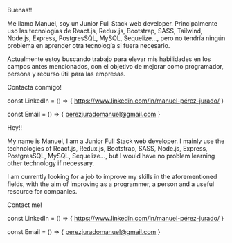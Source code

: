 Buenas!!

Me llamo Manuel, soy un Junior Full Stack web developer. 
Principalmente uso las tecnologías de React.js, Redux.js, Bootstrap, SASS, Tailwind, Node.js, Express, PostgresSQL, MySQL, Sequelize..., pero no tendría ningún problema en aprender otra tecnología si fuera necesario.

Actualmente estoy buscando trabajo para elevar mis habilidades en los campos antes mencionados, con el objetivo de mejorar como programador, persona y recurso útil para las empresas.


Contacta conmigo!

const LinkedIn = () => { https://www.linkedin.com/in/manuel-pérez-jurado/ } 

const Email = () => { perezjuradomanuel@gmail.com } 



Hey!!

My name is Manuel, I am a Junior Full Stack web developer. I mainly use the technologies of React.js, Redux.js, Bootstrap, SASS, Node.js, Express, PostgresSQL, MySQL, Sequelize..., but I would have no problem learning other technology if necessary.

I am currently looking for a job to improve my skills in the aforementioned fields, with the aim of improving as a programmer, a person and a useful resource for companies.

Contact me!

const LinkedIn = () => { https://www.linkedin.com/in/manuel-pérez-jurado/ }

const Email = () => { perezjuradomanuel@gmail.com }

